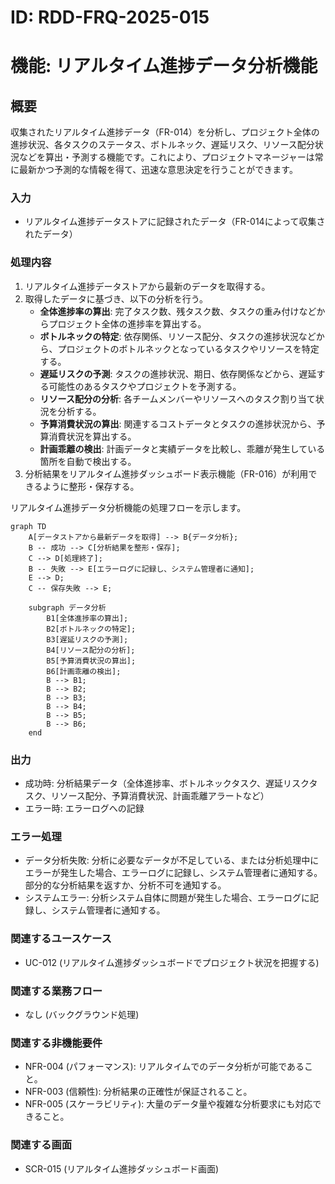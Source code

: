 # ID: RDD-FRQ-2025-015

# 機能: リアルタイム進捗データ分析機能

## 概要

収集されたリアルタイム進捗データ（FR-014）を分析し、プロジェクト全体の進捗状況、各タスクのステータス、ボトルネック、遅延リスク、リソース配分状況などを算出・予測する機能です。これにより、プロジェクトマネージャーは常に最新かつ予測的な情報を得て、迅速な意思決定を行うことができます。

### 入力

- リアルタイム進捗データストアに記録されたデータ（FR-014によって収集されたデータ）

### 処理内容

1. リアルタイム進捗データストアから最新のデータを取得する。
1. 取得したデータに基づき、以下の分析を行う。
   - **全体進捗率の算出**: 完了タスク数、残タスク数、タスクの重み付けなどからプロジェクト全体の進捗率を算出する。
   - **ボトルネックの特定**: 依存関係、リソース配分、タスクの進捗状況などから、プロジェクトのボトルネックとなっているタスクやリソースを特定する。
   - **遅延リスクの予測**: タスクの進捗状況、期日、依存関係などから、遅延する可能性のあるタスクやプロジェクトを予測する。
   - **リソース配分の分析**: 各チームメンバーやリソースへのタスク割り当て状況を分析する。
   - **予算消費状況の算出**: 関連するコストデータとタスクの進捗状況から、予算消費状況を算出する。
   - **計画乖離の検出**: 計画データと実績データを比較し、乖離が発生している箇所を自動で検出する。
1. 分析結果をリアルタイム進捗ダッシュボード表示機能（FR-016）が利用できるように整形・保存する。

リアルタイム進捗データ分析機能の処理フローを示します。

```mermaid
graph TD
    A[データストアから最新データを取得] --> B{データ分析};
    B -- 成功 --> C[分析結果を整形・保存];
    C --> D[処理終了];
    B -- 失敗 --> E[エラーログに記録し、システム管理者に通知];
    E --> D;
    C -- 保存失敗 --> E;

    subgraph データ分析
        B1[全体進捗率の算出];
        B2[ボトルネックの特定];
        B3[遅延リスクの予測];
        B4[リソース配分の分析];
        B5[予算消費状況の算出];
        B6[計画乖離の検出];
        B --> B1;
        B --> B2;
        B --> B3;
        B --> B4;
        B --> B5;
        B --> B6;
    end
```

### 出力

- 成功時: 分析結果データ（全体進捗率、ボトルネックタスク、遅延リスクタスク、リソース配分、予算消費状況、計画乖離アラートなど）
- エラー時: エラーログへの記録

### エラー処理

- データ分析失敗: 分析に必要なデータが不足している、または分析処理中にエラーが発生した場合、エラーログに記録し、システム管理者に通知する。部分的な分析結果を返すか、分析不可を通知する。
- システムエラー: 分析システム自体に問題が発生した場合、エラーログに記録し、システム管理者に通知する。

### 関連するユースケース

- UC-012 (リアルタイム進捗ダッシュボードでプロジェクト状況を把握する)

### 関連する業務フロー

- なし (バックグラウンド処理)

### 関連する非機能要件

- NFR-004 (パフォーマンス): リアルタイムでのデータ分析が可能であること。
- NFR-003 (信頼性): 分析結果の正確性が保証されること。
- NFR-005 (スケーラビリティ): 大量のデータ量や複雑な分析要求にも対応できること。

### 関連する画面

- SCR-015 (リアルタイム進捗ダッシュボード画面)
